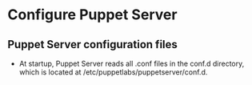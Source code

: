 # Configure Puppet Server
## Puppet Server configuration files
- At startup, Puppet Server reads all .conf files in the conf.d directory, which is located at /etc/puppetlabs/puppetserver/conf.d.
